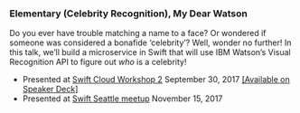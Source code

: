 ### Elementary (Celebrity Recognition), My Dear Watson

Do you ever have trouble matching a name to a face? Or wondered if someone was considered a bonafide ‘celebrity’? Well, wonder no further! In this talk, we’ll build a microservice in Swift that will use IBM Watson’s Visual Recognition API to figure out *who* is a celebrity!

- Presented at [Swift Cloud Workshop 2](https://www.swiftcloudwork.shop/speakers) September 30, 2017 [[Available on Speaker Deck]](https://speakerdeck.com/devwiththehair/elementary-celebrity-recognition-my-dear-watson)
- Presented at [Swift Seattle meetup](https://www.meetup.com/SwiftSeattle/events/244524995/) November 15, 2017
